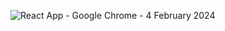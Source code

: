 ![React App - Google Chrome - 4 February 2024](https://github.com/atakanhbk/React-Todo-List/assets/84603321/775d5dae-363f-48d0-82b4-5c05f53dd9b3)

